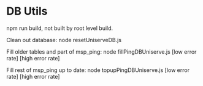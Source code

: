 DB Utils
==

npm run build, not built by root level build.

Clean out database:
node resetUniserveDB.js

Fill older tables and part of msp_ping:
node fillPingDBUniserve.js [low error rate] [high error rate]

Fill rest of msp_ping up to date:
node topupPingDBUniserve.js [low error rate] [high error rate]





